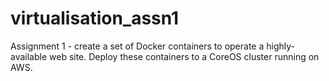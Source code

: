 # virtualisation_assn1
Assignment 1 - create a set of Docker containers to operate a highly-available web site. Deploy these containers to a CoreOS cluster running on AWS.
